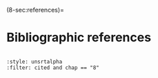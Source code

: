 (8-sec:references)=
# Bibliographic references


```{math}
```




```{bibliography}
:style: unsrtalpha
:filter: cited and chap == "8"
```